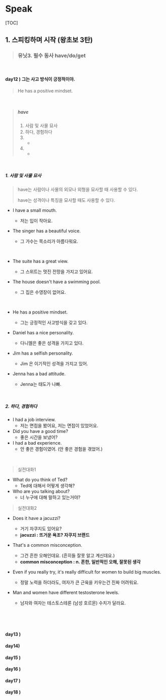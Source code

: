 # Speak



[TOC]

## 1. 스피킹하며 시작 (왕초보 3탄)

> ### 유닛3. 필수 동사 have/do/get

​          

#### day12 ) 그는 사고 방식이 긍정적이야.

> He has a positive mindset.

​         

> ##### have
>
> 1. 사람 및 사물 묘사
> 2. 하다, 경험하다
> 3. -
> 4. -

​          

##### 1. 사람 및 사물 묘사

> have는 사람이나 사물의 외모나 외형을 묘사할 때 사용할 수 있다.
>
> have는 성격이나 특징을 묘사할 때도 사용할 수 있다.

- I have a small mouth.

  - 저는 입이 작아요.

- The singer has a beautiful voice.

  - 그 가수는 목소리가 아름다워요.

  ​           

- The suite has a great view.

  - 그 스위트는 멋진 전망을 가지고 있어요.

- The house doesn't have a swimming pool.

  - 그 집은 수영장이 없어요.

  ​         

- He has a positive mindset.
  
  - 그는 긍정적인 사고방식을 갖고 있다.
- Daniel has a nice personality.
  
  - 다니엘은 좋은 성격을 가지고 있다.
- Jim has a selfish personality.
  
  - Jim 은 이기적인 성격을 가지고 있어. 
- Jenna has a bad attitude.
  
  - Jenna는 태도가 나빠.

​         

##### 2. 하다, 경험하다

- I had a job interview.
  - 저는 면접을 봤어요, 저는 면접이 있었어요.
- Did you have a good time?
  - 좋은 시간을 보냈어?
- I had a bad experience.
  - 안 좋은 경험이였어. (안 좋은 경험을 겪었어.)

​           

> 실전대화1

- What do you think of Ted?
  - Ted에 대해서 어떻게 생각해?
- Who are you talking about?
  - 너 누구에 대해 말하고 있는거야?



> 실전대화2

- Does it have a jacuzzi?
  - 거기 자쿠지도 있어요?
  - **jacuzzi : 뜨거운 욕조? 자쿠지 브랜드**
- That's a common misconception.
  - 그건 흔한 오해인데요. (흔히들 잘못 알고 계신데요.)
  - **common misconception : n. 흔한, 일반적인 오해, 잘못된 생각**

- Even if you really try, it's really difficult for women to build big muscles.
  - 정말 노력을 하더라도, 여자가 큰 근육을 키우는건 진짜 어려워요.

- Man and women have different testosterone levels.
  - 남자와 여자는 테스토스테론 (남성 호르몬) 수치가 달라요.

​         

​              

#### day13 ) 

#### day14)

#### day15 ) 

#### day16 ) 

#### day17 ) 

#### day18 ) 